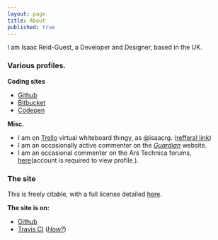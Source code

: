 ```yaml
---
layout: page
title: About
published: true
---
```


I am Isaac Reid-Guest, a Developer and Designer, based in the UK.

### Various profiles.

**Coding sites**

- [Github](http://github.com/isaacrg)
- [Bitbucket](http://bitbucket.org/isaacrg)
- [Codepen](http://codepen.io/isaacrg/)

**Misc.**

- I am on [Trello](https://trello.com/isaacrg) virtual whiteboard thingy, as @isaacrg. ([refferal link](https://trello.com/isaacrg/recommend))
- I am an occasionally active commenter on the [*Guardian*](https://profile.theguardian.com/user/id/11693340) website.
- I am an occasional commenter on the Ars Technica forums, [here](http://arstechnica.com/civis/memberlist.php?mode=viewprofile&u=348744)(account is required to view profile.).


### The site

This is freely citable, with a full license detailed [here](/license).
	
**The site is on:**

- [Github](https://github.com/isaacrg/isaacrg.github.io/)
- [Travis CI](https://travis-ci.org/isaacrg/isaacrg.github.io)  (*[How?](/2014/10/24/Give-your-Github-pages-some-Travis-CI/)*)
